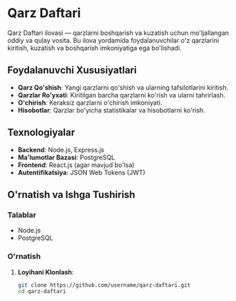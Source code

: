 # Qarz Daftari

Qarz Daftari ilovasi — qarzlarni boshqarish va kuzatish uchun mo'ljallangan oddiy va qulay vosita. Bu ilova yordamida foydalanuvchilar o'z qarzlarini kiritish, kuzatish va boshqarish imkoniyatiga ega bo'lishadi.

## Foydalanuvchi Xususiyatlari

- **Qarz Qo'shish**: Yangi qarzlarni qo'shish va ularning tafsilotlarini kiritish.
- **Qarzlar Ro'yxati**: Kiritilgan barcha qarzlarni ko'rish va ularni tahrirlash.
- **O'chirish**: Keraksiz qarzlarni o'chirish imkoniyati.
- **Hisobotlar**: Qarzlar bo'yicha statistikalar va hisobotlarni ko'rish.

## Texnologiyalar

- **Backend**: Node.js, Express.js
- **Ma'lumotlar Bazasi**: PostgreSQL
- **Frontend**: React.js (agar mavjud bo'lsa)
- **Autentifikatsiya**: JSON Web Tokens (JWT)

## O'rnatish va Ishga Tushirish

### Talablar

- Node.js
- PostgreSQL

### O'rnatish

1. **Loyihani Klonlash**:
   ```bash
   git clone https://github.com/username/qarz-daftari.git
   cd qarz-daftari
